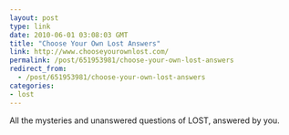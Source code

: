 ```yaml
---
layout: post
type: link
date: 2010-06-01 03:08:03 GMT
title: "Choose Your Own Lost Answers"
link: http://www.chooseyourownlost.com/
permalink: /post/651953981/choose-your-own-lost-answers
redirect_from: 
  - /post/651953981/choose-your-own-lost-answers
categories:
- lost
---
```

All the mysteries and unanswered questions of LOST, answered by you.